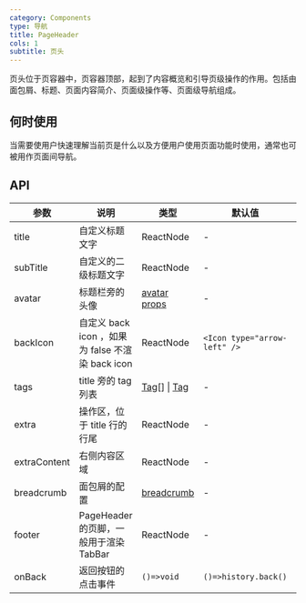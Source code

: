 ```yaml
---
category: Components
type: 导航
title: PageHeader
cols: 1
subtitle: 页头
---
```


页头位于页容器中，页容器顶部，起到了内容概览和引导页级操作的作用。包括由面包屑、标题、页面内容简介、页面级操作等、页面级导航组成。

## 何时使用

当需要使用户快速理解当前页是什么以及方便用户使用页面功能时使用，通常也可被用作页面间导航。

## API

| 参数 | 说明 | 类型 | 默认值 | 版本 |
| --- | --- | --- | --- | --- |
| title | 自定义标题文字 | ReactNode | - | 3.14.0 |
| subTitle | 自定义的二级标题文字 | ReactNode | - | 3.14.0 |
| avatar | 标题栏旁的头像 | [avatar props](/components/avatar-cn/) | - | 3.22.0 |
| backIcon | 自定义 back icon ，如果为 false 不渲染 back icon | ReactNode | `<Icon type="arrow-left" />` | 3.14.0 |
| tags | title 旁的 tag 列表 | [Tag](https://ant.design/components/tag-cn/)[] \| [Tag](https://ant.design/components/tag-cn/) | - | 3.14.0 |
| extra | 操作区，位于 title 行的行尾 | ReactNode | - | 3.14.0 |
| extraContent | 右侧内容区域 | ReactNode | - | 3.22.0 |
| breadcrumb | 面包屑的配置 | [breadcrumb](https://ant.design/components/breadcrumb-cn/) | - | 3.14.0 |
| footer | PageHeader 的页脚，一般用于渲染 TabBar | ReactNode | - | 3.14.0 |
| onBack | 返回按钮的点击事件 | `()=>void` | `()=>history.back()` | 3.14.0 |
